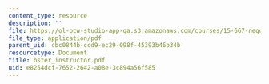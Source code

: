 ```yaml
---
content_type: resource
description: ''
file: https://ol-ocw-studio-app-qa.s3.amazonaws.com/courses/15-667-negotiation-and-conflict-management-spring-2001/e8254dcf76522642a08e3c894a56f585_bster_instructor.pdf
file_type: application/pdf
parent_uid: cbc0844b-ccd9-ec29-098f-45393b46b34b
resourcetype: Document
title: bster_instructor.pdf
uid: e8254dcf-7652-2642-a08e-3c894a56f585
---
```

